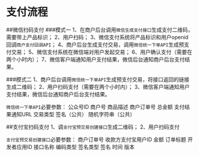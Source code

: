 # 支付流程
##微信扫码支付
###模式一
1、在商户后台调用`微信生成支付接口`生成支付二维码，需要带上产品标识；
2、用户扫码；
3、微信支付系统将产品标识和用户openid回调`商户支付回调API`；
4、商户后台生成支付交易，调用`微信统一下单API`生成预支付交易；
5、微信支付系统在微信端对用户发起交易；
6、用户确认支付（需要在两个小时内）；
7、微信客户端通知用户支付结果，微信后台通知商户后台支付结果。

###模式二
1、商户后台调用`微信统一下单API`生成预支付交易，将接口返回的链接生成二维码；
2、用户扫码支付（需要在两个小时内）；
3、微信客户端通知用户支付结果，微信后台通知商户后台支付结果。

`微信统一下单API`必要参数：
公众号ID
商户号
商品描述
商户订单号
总金额
支付结果通知URL
交易类型
签名（公共）
随机字符串（公共）


##支付宝扫码支付
1、调`支付宝预交易创建接口`生成二维码；
2、用户扫码支付

`支付宝预交易创建接口`必要参数：
商户订单号
收款方支付宝用户ID
金额
订单标题
开发者应用ID
接口名称
编码类型
签名类型
签名
时间
版本




